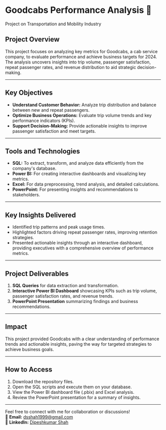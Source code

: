 
# **Goodcabs Performance Analysis 🚖**
Project on Transportation and Mobility Industry
## **Project Overview**
This project focuses on analyzing key metrics for Goodcabs, a cab service company, to evaluate performance and achieve business targets for 2024. The analysis uncovers insights into trip volume, passenger satisfaction, repeat passenger rates, and revenue distribution to aid strategic decision-making.

---

## **Key Objectives**
- **Understand Customer Behavior:** Analyze trip distribution and balance between new and repeat passengers.  
- **Optimize Business Operations:** Evaluate trip volume trends and key performance indicators (KPIs).  
- **Support Decision-Making:** Provide actionable insights to improve passenger satisfaction and meet targets.

---

## **Tools and Technologies**
- **SQL:** To extract, transform, and analyze data efficiently from the company's database.  
- **Power BI:** For creating interactive dashboards and visualizing key metrics.  
- **Excel:** For data preprocessing, trend analysis, and detailed calculations.  
- **PowerPoint:** For presenting insights and recommendations to stakeholders.

---

## **Key Insights Delivered**
- Identified trip patterns and peak usage times.  
- Highlighted factors driving repeat passenger rates, improving retention strategies.  
- Presented actionable insights through an interactive dashboard, providing executives with a comprehensive overview of performance metrics.

---

## **Project Deliverables**
1. **SQL Queries** for data extraction and transformation.  
2. **Interactive Power BI Dashboard** showcasing KPIs such as trip volume, passenger satisfaction rates, and revenue trends.   
3. **PowerPoint Presentation** summarizing findings and business recommendations.

---

## **Impact**
This project provided Goodcabs with a clear understanding of performance trends and actionable insights, paving the way for targeted strategies to achieve business goals.

---

## **How to Access**
1. Download the repository files.  
2. Open the SQL scripts and execute them on your database.  
3. View the Power BI dashboard file (.pbix) and Excel analysis.  
4. Review the PowerPoint presentation for a summary of insights.

---

Feel free to connect with me for collaboration or discussions!  
📧 **Email:** [dsshah1999@gmail.com](mailto:dsshah1999@gmail.com)  
🔗 **LinkedIn:** [Dipeshkumar Shah](https://www.linkedin.com/in/shah-dipesh)
